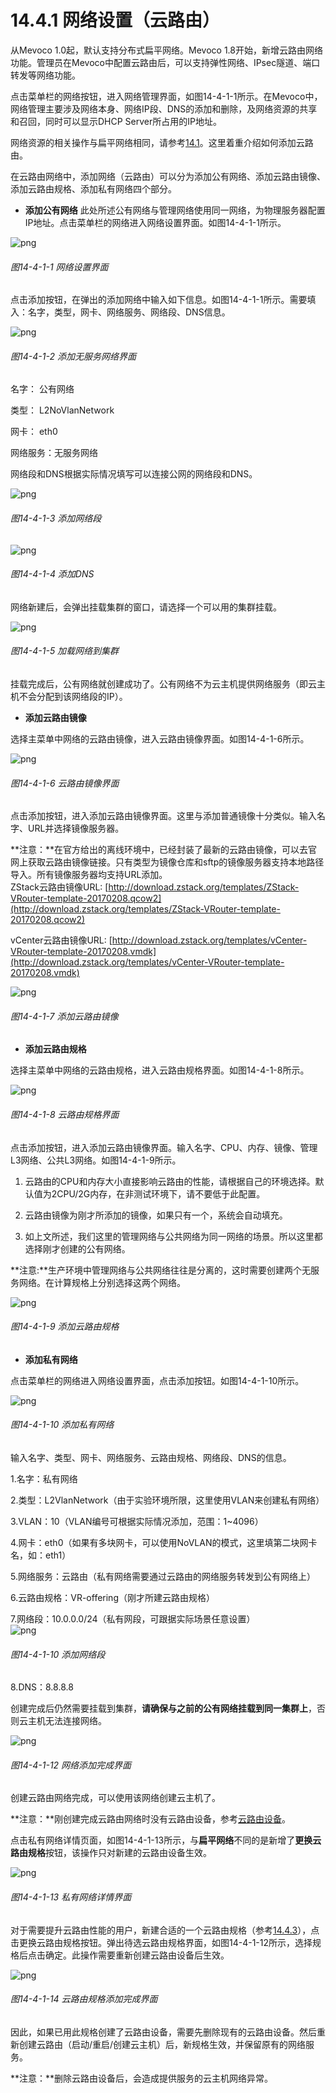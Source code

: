 # 14.4.1 网络设置（云路由）

从Mevoco 1.0起，默认支持分布式扁平网络。Mevoco 1.8开始，新增云路由网络功能。管理员在Mevoco中配置云路由后，可以支持弹性网络、IPsec隧道、端口转发等网络功能。

点击菜单栏的网络按钮，进入网络管理界面，如图14-4-1-1所示。在Mevoco中，网络管理主要涉及网络本身、网络IP段、DNS的添加和删除，及网络资源的共享和召回，同时可以显示DHCP Server所占用的IP地址。

网络资源的相关操作与扁平网络相同，请参考[14.1](/Network/network-setting.md)。这里着重介绍如何添加云路由。

在云路由网络中，添加网络（云路由）可以分为添加公有网络、添加云路由镜像、添加云路由规格、添加私有网络四个部分。

* **添加公有网络**
  此处所述公有网络与管理网络使用同一网络，为物理服务器配置IP地址。点击菜单栏的网络进入网络设置界面。如图14-4-1-1所示。

![png](../images/14-4-1-1.png "图14-4-1-1 网络设置界面")

###### 图14-4-1-1 网络设置界面

点击添加按钮，在弹出的添加网络中输入如下信息。如图14-4-1-1所示。需要填入：名字，类型，网卡、网络服务、网络段、DNS信息。

![png](../images/14-4-1-2.png "图14-4-1-2 添加无服务网络界面")

###### 图14-4-1-2 添加无服务网络界面

名字： 公有网络

类型： L2NoVlanNetwork

网卡： eth0

网络服务：无服务网络

网络段和DNS根据实际情况填写可以连接公网的网络段和DNS。

![png](../images/14-4-1-3.png "图14-4-1-3 添加网络段")

###### 图14-4-1-3 添加网络段

![png](../images/14-4-1-4.png "图14-4-1-4 添加DNS")

###### 图14-4-1-4 添加DNS

网络新建后，会弹出挂载集群的窗口，请选择一个可以用的集群挂载。

![png](../images/14-4-1-5.png "图14-4-1-4 加载网络到集群")

###### 图14-4-1-5 加载网络到集群

挂载完成后，公有网络就创建成功了。公有网络不为云主机提供网络服务（即云主机不会分配到该网络段的IP）。

* **添加云路由镜像**

选择主菜单中网络的云路由镜像，进入云路由镜像界面。如图14-4-1-6所示。

![png](../images/14-4-1-6.png "图14-4-1-6 云路由镜像界面")

###### 图14-4-1-6 云路由镜像界面

点击添加按钮，进入添加云路由镜像界面。这里与添加普通镜像十分类似。输入名字、URL并选择镜像服务器。

**注意：**在官方给出的离线环境中，已经封装了最新的云路由镜像，可以去官网上获取云路由镜像链接。只有类型为镜像仓库和sftp的镜像服务器支持本地路径导入。所有镜像服务器均支持URL添加。  
ZStack云路由镜像URL: [http://download.zstack.org/templates/ZStack-VRouter-template-20170208.qcow2](http://download.zstack.org/templates/ZStack-VRouter-template-20170208.qcow2)

vCenter云路由镜像URL: [http://download.zstack.org/templates/vCenter-VRouter-template-20170208.vmdk](http://download.zstack.org/templates/vCenter-VRouter-template-20170208.vmdk)

![png](../images/14-4-1-7.png "图14-4-1-7 添加云路由镜像")

###### 图14-4-1-7 添加云路由镜像

* **添加云路由规格**

选择主菜单中网络的云路由规格，进入云路由规格界面。如图14-4-1-8所示。

![png](../images/14-4-1-8.png "图14-4-1-8 云路由规格界面")

###### 图14-4-1-8 云路由规格界面

点击添加按钮，进入添加云路由镜像界面。输入名字、CPU、内存、镜像、管理L3网络、公共L3网络。如图14-4-1-9所示。

1. 云路由的CPU和内存大小直接影响云路由的性能，请根据自己的环境选择。默认值为2CPU/2G内存，在非测试环境下，请不要低于此配置。

2. 云路由镜像为刚才所添加的镜像，如果只有一个，系统会自动填充。

3. 如上文所述，我们这里的管理网络与公共网络为同一网络的场景。所以这里都选择刚才创建的公有网络。

**注意:**生产环境中管理网络与公共网络往往是分离的，这时需要创建两个无服务网络。在计算规格上分别选择这两个网络。

![png](../images/14-4-1-9.png "图14-4-1-9 添加云路由规格")

###### 图14-4-1-9 添加云路由规格

* **添加私有网络**

点击菜单栏的网络进入网络设置界面，点击添加按钮。如图14-4-1-10所示。

![png](../images/14-4-1-10.png "图14-4-1-10 添加私有")

###### 图14-4-1-10 添加私有网络

输入名字、类型、网卡、网络服务、云路由规格、网络段、DNS的信息。

1.名字：私有网络

2.类型：L2VlanNetwork（由于实验环境所限，这里使用VLAN来创建私有网络）

3.VLAN：10（VLAN编号可根据实际情况添加，范围：1~4096）

4.网卡：eth0（如果有多块网卡，可以使用NoVLAN的模式，这里填第二块网卡名，如：eth1）

5.网络服务：云路由（私有网络需要通过云路由的网络服务转发到公有网络上）

6.云路由规格：VR-offering（刚才所建云路由规格）

7.网络段：10.0.0.0/24（私有网段，可跟据实际场景任意设置）  
![png](../images/14-4-1-11.png "图14-4-1-10 添加网络段")

###### 图14-4-1-10 添加网络段

8.DNS：8.8.8.8

创建完成后仍然需要挂载到集群，**请确保与之前的公有网络挂载到同一集群上**，否则云主机无法连接网络。

![png](../images/14-4-1-12.png "图14-4-1-12 网络添加完成界面")

###### 图14-4-1-12 网络添加完成界面

创建云路由网络完成，可以使用该网络创建云主机了。

**注意：**刚创建完成云路由网络时没有云路由设备，参考[云路由设备](/Network/VR-device.md)。

点击私有网络详情页面，如图14-4-1-13所示，与**扁平网络**不同的是新增了**更换云路由规格**按钮，该操作只对新建的云路由设备生效。

![png](../images/14-4-1-13.png "图14-4-1-13 网络添加完成界面")

###### 图14-4-1-13 私有网络详情界面

对于需要提升云路由性能的用户，新建合适的一个云路由规格（参考[14.4.3](/Network/VR-offering.md)），点击更换云路由规格按钮。弹出待选云路由规格界面，如图14-4-1-12所示，选择规格后点击确定。此操作需要重新创建云路由设备后生效。

![png](../images/14-4-1-14.png "图14-4-1-12 网络添加完成界面")

###### 图14-4-1-14 云路由规格添加完成界面

因此，如果已用此规格创建了云路由设备，需要先删除现有的云路由设备。然后重新创建云路由（启动/重启/创建云主机）后，新规格生效，并保留原有的网络服务。

**注意：**删除云路由设备后，会造成提供服务的云主机网络异常。

